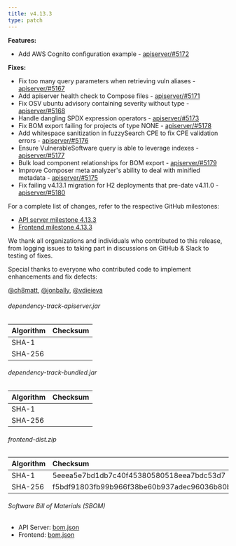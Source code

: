 ```yaml
---
title: v4.13.3
type: patch
---
```


**Features:**

* Add AWS Cognito configuration example - [apiserver/#5172]

**Fixes:**

* Fix too many query parameters when retrieving vuln aliases - [apiserver/#5167]
* Add apiserver health check to Compose files - [apiserver/#5171]
* Fix OSV ubuntu advisory containing severity without type - [apiserver/#5168]
* Handle dangling SPDX expression operators - [apiserver/#5173]
* Fix BOM export failing for projects of type NONE - [apiserver/#5178]
* Add whitespace sanitization in fuzzySearch CPE to fix CPE validation errors - [apiserver/#5176]
* Ensure VulnerableSoftware query is able to leverage indexes - [apiserver/#5177]
* Bulk load component relationships for BOM export - [apiserver/#5179]
* Improve Composer meta analyzer's ability to deal with minified metadata - [apiserver/#5175]
* Fix failing v4.13.1 migration for H2 deployments that pre-date v4.11.0 - [apiserver/#5180]

For a complete list of changes, refer to the respective GitHub milestones:

* [API server milestone 4.13.3](https://github.com/DependencyTrack/dependency-track/milestone/57?closed=1)
* [Frontend milestone 4.13.3](https://github.com/DependencyTrack/frontend/milestone/42?closed=1)

We thank all organizations and individuals who contributed to this release, from logging issues to taking part in discussions on GitHub & Slack to testing of fixes.

Special thanks to everyone who contributed code to implement enhancements and fix defects:  

[@ch8matt], [@jonbally], [@vdieieva]

###### dependency-track-apiserver.jar

| Algorithm | Checksum |
|:----------|:---------|
| SHA-1     |          |
| SHA-256   |          |

###### dependency-track-bundled.jar

| Algorithm | Checksum |
|:----------|:---------|
| SHA-1     |          |
| SHA-256   |          |

###### frontend-dist.zip

| Algorithm | Checksum                                                         |
|:----------|:-----------------------------------------------------------------|
| SHA-1     | 5eeea5e7bd1db7c40f45380580518eea7bdc53d7                         |
| SHA-256   | f5bdf91803fb99b966f38be60b937adec96036b80bf7a793d32bb51b67f6fd7b |

###### Software Bill of Materials (SBOM)

* API Server: [bom.json](https://github.com/DependencyTrack/dependency-track/releases/download/4.13.3/bom.json)
* Frontend: [bom.json](https://github.com/DependencyTrack/frontend/releases/download/4.13.3/bom.json)

[apiserver/#5167]: https://github.com/DependencyTrack/dependency-track/pull/5167
[apiserver/#5168]: https://github.com/DependencyTrack/dependency-track/pull/5168
[apiserver/#5171]: https://github.com/DependencyTrack/dependency-track/pull/5171
[apiserver/#5172]: https://github.com/DependencyTrack/dependency-track/pull/5172
[apiserver/#5173]: https://github.com/DependencyTrack/dependency-track/pull/5173
[apiserver/#5175]: https://github.com/DependencyTrack/dependency-track/pull/5175
[apiserver/#5176]: https://github.com/DependencyTrack/dependency-track/pull/5176
[apiserver/#5177]: https://github.com/DependencyTrack/dependency-track/pull/5177
[apiserver/#5178]: https://github.com/DependencyTrack/dependency-track/pull/5178
[apiserver/#5179]: https://github.com/DependencyTrack/dependency-track/pull/5179
[apiserver/#5180]: https://github.com/DependencyTrack/dependency-track/pull/5180

[@ch8matt]: https://github.com/ch8matt
[@jonbally]: https://github.com/jonbally
[@vdieieva]: https://github.com/vdieieva